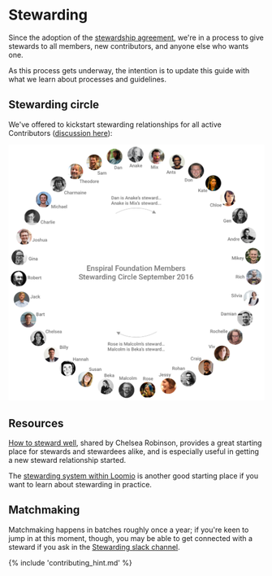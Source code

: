 # Stewarding

Since the adoption of the [stewardship agreement](/agreements/stewardship.md), we're in a process to give stewards to all members, new contributors, and anyone else who wants one.

As this process gets underway, the intention is to update this guide with what we learn about processes and guidelines.

## Stewarding circle

We've offered to kickstart stewarding relationships for all active Contributors ([discussion here](https://www.loomio.org/d/txvesKRb/)):

[![](/images/steward-chart-sept-2016.png)](images/steward-chart-sept-2016.png)

## Resources

[How to steward well](https://docs.google.com/document/d/19jtWPBeQvNM7uhbCjtd4JBjFtxH_RzX0Z87Qmdu8xa4/edit?usp=sharing), shared by Chelsea Robinson, provides a great starting place for stewards and stewardees alike, and is especially useful in getting a new steward relationship started.

The [stewarding system within Loomio](https://loomio.gitbooks.io/loomio-cooperative-handbook/content/stewarding.html) is another good starting place if you want to learn about stewarding in practice.

## Matchmaking

Matchmaking happens in batches roughly once a year; if you're keen to jump in at this moment, though, you may be able to get connected with a steward if you ask in the [Stewarding slack channel](https://enspiral.slack.com/messages/C6649VCKF/details/).

{% include 'contributing_hint.md' %}
